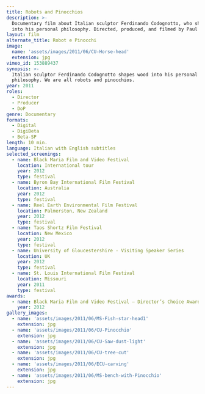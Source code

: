 ```yaml
---
title: Robots and Pinocchios
description: >-
  Documentary film about Italian sculptor Ferdinando Codognotto, who shapes wood
  into his personal philosophy. Directed, produced, and filmed by Paul Zinder.
layout: film
alternate_title: Robot e Pinocchi
image:
  name: 'assets/images/2011/06/CU-Horse-head'
  extension: jpg
vimeo_id: 153889437
synopsis: >-
  Italian sculptor Ferdinando Codognotto shapes wood into his personal
  philosophy. We are all robots and pinocchios.
year: 2011
roles:
  - Director
  - Producer
  - DoP
genre: Documentary
formats:
  - Digital
  - DigiBeta
  - Beta-SP
length: 10 min.
language: Italian with English subtitles
selected_screenings:
  - name: Black Maria Film and Video Festival
    location: International tour
    year: 2012
    type: festival
  - name: Byron Bay International Film Festival
    location: Australia
    year: 2012
    type: festival
  - name: Reel Earth Environmental Film Festival
    location: Palmerston, New Zealand
    year: 2012
    type: festival
  - name: Taos Shortz Film Festival
    location: New Mexico
    year: 2012
    type: festival
  - name: University of Gloucestershire - Visiting Speaker Series
    location: UK
    year: 2012
    type: festival
  - name: St. Louis International Film Festival
    location: Missouri
    year: 2011
    type: festival
awards:
  - name: Black Maria Film and Video Festival – Director’s Choice Award
    year: 2012
gallery_images:
  - name: 'assets/images/2011/06/MS-Fish-star-head1'
    extension: jpg
  - name: 'assets/images/2011/06/CU-Pinocchio'
    extension: jpg
  - name: 'assets/images/2011/06/CU-Saw-dust-light'
    extension: jpg
  - name: 'assets/images/2011/06/CU-tree-cut'
    extension: jpg
  - name: 'assets/images/2011/06/ECU-carving'
    extension: jpg
  - name: 'assets/images/2011/06/MS-bench-with-Pinocchio'
    extension: jpg           
---
```

